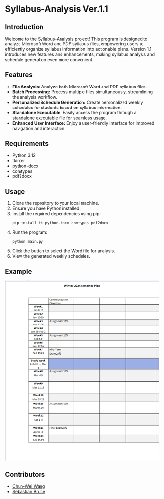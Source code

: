 # Syllabus-Analysis Ver.1.1

## Introduction

Welcome to the Syllabus-Analysis project! This program is designed to analyze Microsoft Word and PDF syllabus files, empowering users to efficiently organize syllabus information into actionable plans. Version 1.1 introduces new features and enhancements, making syllabus analysis and schedule generation even more convenient.

## Features

- **File Analysis:** Analyze both Microsoft Word and PDF syllabus files.
- **Batch Processing:** Process multiple files simultaneously, streamlining the analysis workflow.
- **Personalized Schedule Generation:** Create personalized weekly schedules for students based on syllabus information.
- **Standalone Executable:** Easily access the program through a standalone executable file for seamless usage.
- **Enhanced User Interface:** Enjoy a user-friendly interface for improved navigation and interaction.

## Requirements

- Python 3.12
- tkinter
- python-docx
- comtypes
- pdf2docx

## Usage

1. Clone the repository to your local machine.
2. Ensure you have Python installed.
3. Install the required dependencies using pip:
    ```
    pip install tk python-docx comtypes pdf2docx
    ```
4. Run the program:
    ```
    python main.py
    ```
5. Click the button to select the Word file for analysis.
6. View the generated weekly schedules.

## Example

![Example](Build%201.1/static/example.png)

## Contributors

- [Chun-Wei Wang](https://github.com/WilsonCruzz)
- [Sebastian Bruce](https://github.com/SebastianBruce)
